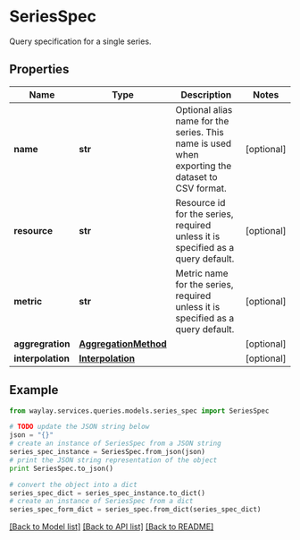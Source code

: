 # SeriesSpec

Query specification for a single series.

## Properties

Name | Type | Description | Notes
------------ | ------------- | ------------- | -------------
**name** | **str** | Optional alias name for the series. This name is used when exporting the dataset to CSV format. | [optional] 
**resource** | **str** | Resource id for the series, required unless it is specified as a query default. | [optional] 
**metric** | **str** | Metric name for the series, required unless it is specified as a query default. | [optional] 
**aggregration** | [**AggregationMethod**](AggregationMethod.md) |  | [optional] 
**interpolation** | [**Interpolation**](Interpolation.md) |  | [optional] 

## Example

```python
from waylay.services.queries.models.series_spec import SeriesSpec

# TODO update the JSON string below
json = "{}"
# create an instance of SeriesSpec from a JSON string
series_spec_instance = SeriesSpec.from_json(json)
# print the JSON string representation of the object
print SeriesSpec.to_json()

# convert the object into a dict
series_spec_dict = series_spec_instance.to_dict()
# create an instance of SeriesSpec from a dict
series_spec_form_dict = series_spec.from_dict(series_spec_dict)
```
[[Back to Model list]](../README.md#documentation-for-models) [[Back to API list]](../README.md#documentation-for-api-endpoints) [[Back to README]](../README.md)


